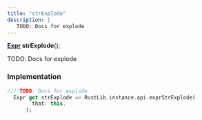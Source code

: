 ```yaml
---
title: "strExplode"
description: |
   TODO: Docs for explode
---
```

<span class="dart-code"><strong>[Expr] strExplode</strong>();</span>

 TODO: Docs for explode
### Implementation
```dart
/// TODO: Docs for explode
  Expr get strExplode => RustLib.instance.api.exprStrExplode(
        that: this,
      );
```

[Expr]: /reference/classes/expr/